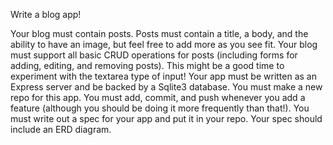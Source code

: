 Write a blog app!

Your blog must contain posts. Posts must contain a title, a body, and the ability to have an image, but feel free to add more as you see fit.
Your blog must support all basic CRUD operations for posts (including forms for adding, editing, and removing posts). This might be a good time to experiment with the textarea type of input!
Your app must be written as an Express server and be backed by a Sqlite3 database.
You must make a new repo for this app.
You must add, commit, and push whenever you add a feature (although you should be doing it more frequently than that!).
You must write out a spec for your app and put it in your repo.
Your spec should include an ERD diagram.